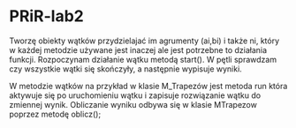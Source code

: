# PRiR-lab2
Tworzę obiekty wątków przydzielajać im agrumenty (ai,bi) i także ni, który w każdej metodzie używane jest inaczej ale jest potrzebne to działania funkcji.
Rozpoczynam działanie wątku metodą start().
W pętli sprawdzam czy wszystkie wątki się skończyły, a następnie wypisuje wyniki.

W metodzie wątków na przykład w klasie M_Trapezów jest metoda run która aktywuje się po uruchomieniu wątku i zapisuje rozwiązanie wątku do zmiennej wynik.
Obliczanie wyniku odbywa się w klasie MTrapezow poprzez metodę oblicz();
